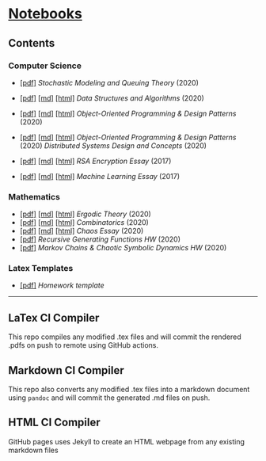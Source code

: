 # [Notebooks](https://lukepereira.github.io/notebooks)

## Contents

### Computer Science

- [\[pdf\]](https://lukepereira.github.io/notebooks/documents/2020-performance-analysis/main.pdf)
  _Stochastic Modeling and Queuing Theory_ (2020)

- [\[pdf\]](https://lukepereira.github.io/notebooks/documents/2020-data-structures-and-algorithms/main.pdf)
  [\[md\]](documents/2020-data-structures-and-algorithms/main.md)
  [\[html\]](https://lukepereira.github.io/notebooks/documents/2020-data-structures-and-algorithms/main.html)
  _Data Structures and Algorithms_ (2020)
- [\[pdf\]](https://lukepereira.github.io/notebooks/documents/2020-OOP-design-patterns/main.pdf)
  [\[md\]](documents/2020-OOP-design-patterns/main.md)
  [\[html\]](https://lukepereira.github.io/notebooks/documents/2020-OOP-design-patterns/main.html)
  _Object-Oriented Programming & Design Patterns_ (2020)
- [\[pdf\]](https://lukepereira.github.io/notebooks/documents/2020-distributed-systems-design/main.pdf)
  [\[md\]](documents/2020-distributed-systems-design/main.md)
  [\[html\]](https://lukepereira.github.io/notebooks/documents/2020-distributed-systems-design/main.html)
  _Object-Oriented Programming & Design Patterns_ (2020)
  _Distributed Systems Design and Concepts_ (2020)
- [\[pdf\]](https://lukepereira.github.io/notebooks/documents/2017-rsa-essay/main.pdf)
  [\[md\]](documents/2017-rsa-essay/main.md)
  [\[html\]](https://lukepereira.github.io/notebooks/documents/2017-rsa-essay/main.html)
  _RSA Encryption Essay_ (2017)
- [\[pdf\]](https://lukepereira.github.io/notebooks/documents/2017-machine-learning-essay/main.pdf)
  [\[md\]](documents/2017-machine-learning-essay/main.md)
  [\[html\]](https://lukepereira.github.io/notebooks/documents/2017-machine-learning-essay/main.html)
  _Machine Learning Essay_ (2017)

### Mathematics

- [\[pdf\]](https://lukepereira.github.io/notebooks/documents/2020-ergodic-theory/main.pdf)
  [\[md\]](documents/2020-ergodic-theory/main.md)
  [\[html\]](https://lukepereira.github.io/notebooks/documents/2020-ergodic-theory/main.html)
  _Ergodic Theory_ (2020)
- [\[pdf\]](https://lukepereira.github.io/notebooks/documents/2020-combinatorics/main.pdf)
  [\[md\]](documents/2020-combinatorics/main.md)
  [\[html\]](https://lukepereira.github.io/notebooks/documents/2020-combinatorics/main.html)
  _Combinatorics_ (2020)
- [\[pdf\]](https://lukepereira.github.io/notebooks/documents/2020-chaos-essay/main.pdf)
  [\[md\]](documents/2020-chaos-essay/main.md)
  [\[html\]](https://lukepereira.github.io/notebooks/documents/2020-combinatorics/main.html)
  _Chaos Essay_ (2020)
- [\[pdf\]](https://lukepereira.github.io/notebooks/documents/2020-combinatorics-generating-function/main.pdf)
  _Recursive Generating Functions HW_ (2020)
- [\[pdf\]](https://lukepereira.github.io/notebooks/documents/2020-chaotic-systems/main.pdf)
  _Markov Chains & Chaotic Symbolic Dynamics HW_ (2020)

### Latex Templates

- [\[pdf\]](https://lukepereira.github.io/notebooks/documents/homework-template/main.pdf)
  _Homework template_

---

## LaTex CI Compiler

This repo compiles any modified .tex files and will commit the rendered .pdfs on push to remote using GitHub actions.

## Markdown CI Compiler

This repo also converts any modified .tex files into a markdown document using `pandoc` and will commit the generated .md files on push.

## HTML CI Compiler

GitHub pages uses Jekyll to create an HTML webpage from any existing markdown files
